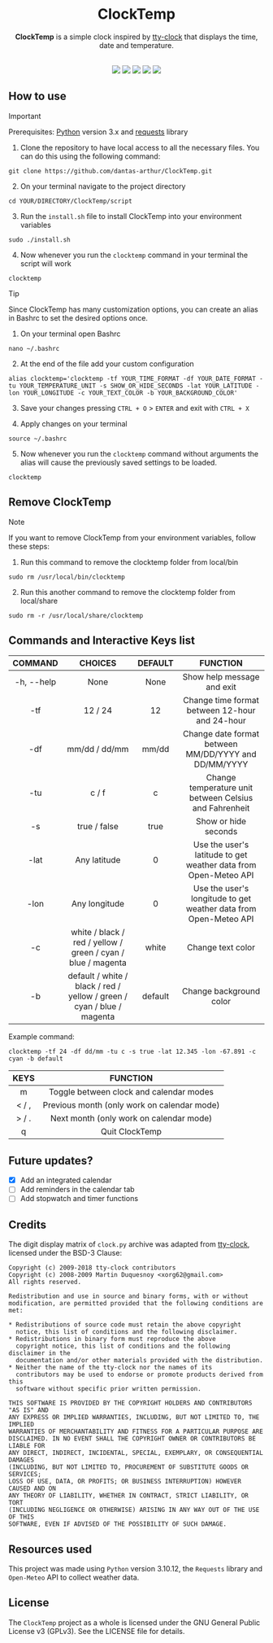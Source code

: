 <div align="center">
 <h1>ClockTemp</h1>
 <p><b>ClockTemp</b> is a simple clock inspired by <a href="https://github.com/xorg62/tty-clock">tty-clock</a> that displays the time, date and temperature.</p><br>
 <img src="https://img.shields.io/github/stars/arthur-dnts/ClockTemp?&style=for-the-badge&color=F2F4F8&labelColor=161616">
 <img src="https://img.shields.io/github/license/arthur-dnts/ClockTemp?&style=for-the-badge&color=F2F4F8&labelColor=161616">
 <img src="https://img.shields.io/github/last-commit/arthur-dnts/ClockTemp?&style=for-the-badge&color=F2F4F8&labelColor=161616">
 <img src="assets/Screenshot_1.png">
 <img src="assets/Screenshot_2.png">
</div>

## How to use

> [!IMPORTANT]
Prerequisites: [Python](https://www.python.org/) version 3.x and [requests](https://pypi.org/project/requests/) library

1. Clone the repository to have local access to all the necessary files. You can do this using the following command:
 ```
 git clone https://github.com/dantas-arthur/ClockTemp.git
 ```

2. On your terminal navigate to the project directory
  ```
  cd YOUR/DIRECTORY/ClockTemp/script
  ```
3. Run the <code>install.sh</code> file to install ClockTemp into your environment variables
 ```
 sudo ./install.sh
 ```
4. Now whenever you run the <code>clocktemp</code> command in your terminal the script will work
 ```
 clocktemp
 ```

> [!TIP]
Since ClockTemp has many customization options, you can create an alias in Bashrc to set the desired options once.

1. On your terminal open Bashrc
 ```
 nano ~/.bashrc
 ```
2. At the end of the file add your custom configuration
 ```
 alias clocktemp='clocktemp -tf YOUR_TIME_FORMAT -df YOUR_DATE_FORMAT -tu YOUR_TEMPERATURE_UNIT -s SHOW_OR_HIDE_SECONDS -lat YOUR_LATITUDE -lon YOUR_LONGITUDE -c YOUR_TEXT_COLOR -b YOUR_BACKGROUND_COLOR'
 ```
3. Save your changes pressing <code>CTRL + O</code> > <code>ENTER</code> and exit with <code>CTRL + X</code>

4. Apply changes on your terminal
 ```
 source ~/.bashrc
 ```
5. Now whenever you run the <code>clocktemp</code> command without arguments the alias will cause the previously saved settings to be loaded.
 ```
 clocktemp
 ```

## Remove ClockTemp

> [!NOTE]
If you want to remove ClockTemp from your environment variables, follow these steps:

1. Run this command to remove the clocktemp folder from local/bin
 ```
 sudo rm /usr/local/bin/clocktemp
 ```
2. Run this another command to remove the clocktemp folder from local/share
 ```
 sudo rm -r /usr/local/share/clocktemp
 ```

## Commands and Interactive Keys list

| COMMAND | CHOICES | DEFAULT | FUNCTION |
|:-------:|:-------:|:-------:|:--------:|
| -h, --help | None | None | Show help message and exit |
| -tf     | 12 / 24 |   12    | Change time format between 12-hour and 24-hour |
| -df     | mm/dd / dd/mm |   mm/dd    | Change date format between MM/DD/YYYY and DD/MM/YYYY |
| -tu     | c / f |   c    | Change temperature unit between Celsius and Fahrenheit |
| -s      | true / false |   true    | Show or hide seconds |
| -lat    | Any latitude |   0    | Use the user's latitude to get weather data from Open-Meteo API |
| -lon    | Any longitude |   0    | Use the user's longitude to get weather data from Open-Meteo API |
| -c      | white / black / red / yellow / green / cyan / blue / magenta |   white    | Change text color |
| -b      | default / white / black / red / yellow / green / cyan / blue / magenta |   default    | Change background color |

Example command:
 ```
 clocktemp -tf 24 -df dd/mm -tu c -s true -lat 12.345 -lon -67.891 -c cyan -b default
 ```

|  KEYS  | FUNCTION |
|:------:|:--------:|
| m      | Toggle between clock and calendar modes |
| < / ,  | Previous month (only work on calendar mode) |
| > / .  | Next month (only work on calendar mode) |
| q      | Quit ClockTemp |

## Future updates?

- [x] Add an integrated calendar
- [ ] Add reminders in the calendar tab
- [ ] Add stopwatch and timer functions

## Credits

The digit display matrix of <code>clock.py</code> archive was adapted from [tty-clock](https://github.com/xorg62/tty-clock), licensed under the BSD-3 Clause:

```
Copyright (c) 2009-2018 tty-clock contributors
Copyright (c) 2008-2009 Martin Duquesnoy <xorg62@gmail.com>
All rights reserved.

Redistribution and use in source and binary forms, with or without
modification, are permitted provided that the following conditions are met:

* Redistributions of source code must retain the above copyright
  notice, this list of conditions and the following disclaimer.
* Redistributions in binary form must reproduce the above
  copyright notice, this list of conditions and the following disclaimer in the
  documentation and/or other materials provided with the distribution.
* Neither the name of the tty-clock nor the names of its
  contributors may be used to endorse or promote products derived from this
  software without specific prior written permission.

THIS SOFTWARE IS PROVIDED BY THE COPYRIGHT HOLDERS AND CONTRIBUTORS "AS IS" AND
ANY EXPRESS OR IMPLIED WARRANTIES, INCLUDING, BUT NOT LIMITED TO, THE IMPLIED
WARRANTIES OF MERCHANTABILITY AND FITNESS FOR A PARTICULAR PURPOSE ARE
DISCLAIMED. IN NO EVENT SHALL THE COPYRIGHT OWNER OR CONTRIBUTORS BE LIABLE FOR
ANY DIRECT, INDIRECT, INCIDENTAL, SPECIAL, EXEMPLARY, OR CONSEQUENTIAL DAMAGES
(INCLUDING, BUT NOT LIMITED TO, PROCUREMENT OF SUBSTITUTE GOODS OR SERVICES;
LOSS OF USE, DATA, OR PROFITS; OR BUSINESS INTERRUPTION) HOWEVER CAUSED AND ON
ANY THEORY OF LIABILITY, WHETHER IN CONTRACT, STRICT LIABILITY, OR TORT
(INCLUDING NEGLIGENCE OR OTHERWISE) ARISING IN ANY WAY OUT OF THE USE OF THIS
SOFTWARE, EVEN IF ADVISED OF THE POSSIBILITY OF SUCH DAMAGE.
```

## Resources used

This project was made using <code>Python</code> version 3.10.12, the <code>Requests</code> library and <code>Open-Meteo</code> API to collect weather data.

## License

The <code>ClockTemp</code> project as a whole is licensed under the GNU General Public License v3 (GPLv3). See the LICENSE file for details.
